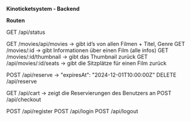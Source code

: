 **Kinoticketsystem - Backend**

**Routen**

GET /api/status

GET /movies/api/movies -> gibt id’s von allen Filmen + Titel, Genre
GET /movies/:id -> gibt Informationen über einen Film (alle infos)
GET /movies/:id/thumbnail -> gibt das Thumbnail zurück
GET /api/movies/:id/seats -> gibt die Sitzplätze für einen Film zurück

POST /api/reserve -> "expiresAt": "2024-12-01T10:00:00Z"
DELETE /api/reserve

GET /api/cart -> zeigt die Reservierungen des Benutzers an
POST /api/checkout

POST /api/register
POST /api/login
POST /api/logout
